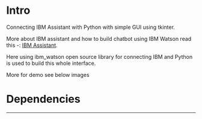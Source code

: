 # Intro

  Connecting IBM Assistant with Python with simple GUI using tkinter.
  
  More about IBM assistant and how to build chatbot using IBM Watson read this -: [IBM Assistant](https://www.ibm.com/cloud/watson-assistant/). 
  
  Here using ibm_watson open source library for connecting IBM and Python is used to build this whole interface.
  
  More for demo see below images
  
  # Dependencies
  ---
  
